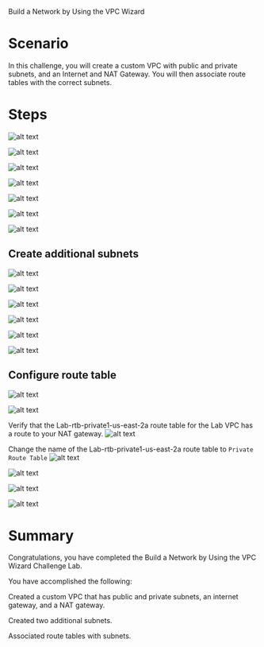 Build a Network by Using the VPC Wizard

# Scenario

In this challenge, you will create a custom VPC with public and private subnets, and an Internet and NAT Gateway. You will then associate route tables with the correct subnets.

# Steps

![alt text](image.png)

![alt text](image-1.png)

![alt text](image-2.png)

![alt text](image-3.png)

![alt text](image-4.png)

![alt text](image-5.png)

![alt text](image-6.png)

## Create additional subnets

![alt text](image-7.png)

![alt text](image-8.png)

![alt text](image-9.png)

![alt text](image-10.png)

![alt text](image-11.png)

![alt text](image-12.png)

## Configure route table

![alt text](image-13.png)

![alt text](image-14.png)

Verify that the Lab-rtb-private1-us-east-2a route table for the Lab VPC has a route to your NAT gateway.
![alt text](image-15.png)

Change the name of the Lab-rtb-private1-us-east-2a route table to `Private Route Table`
![alt text](image-16.png)

![alt text](image-17.png)

![alt text](image-18.png)

![alt text](image-19.png)

# Summary

Congratulations, you have completed the Build a Network by Using the VPC Wizard Challenge Lab.

You have accomplished the following:

Created a custom VPC that has public and private subnets, an internet gateway, and a NAT gateway.

Created two additional subnets.

Associated route tables with subnets.
